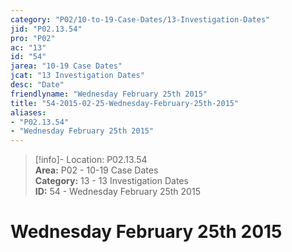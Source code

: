 ```yaml
---  
category: "P02/10-to-19-Case-Dates/13-Investigation-Dates"  
jid: "P02.13.54"  
pro: "P02"  
ac: "13"  
id: "54"  
jarea: "10-19 Case Dates"  
jcat: "13 Investigation Dates"  
desc: "Date"  
friendlyname: "Wednesday February 25th 2015"  
title: "54-2015-02-25-Wednesday-February-25th-2015"  
aliases:   
- "P02.13.54"  
- "Wednesday February 25th 2015"  
---  
```

>[!info]- Location: P02.13.54  
>**Area:** P02 - 10-19 Case Dates  
>**Category:** 13 - 13 Investigation Dates  
>**ID:** 54 - Wednesday February 25th 2015  
  
# Wednesday February 25th 2015  
